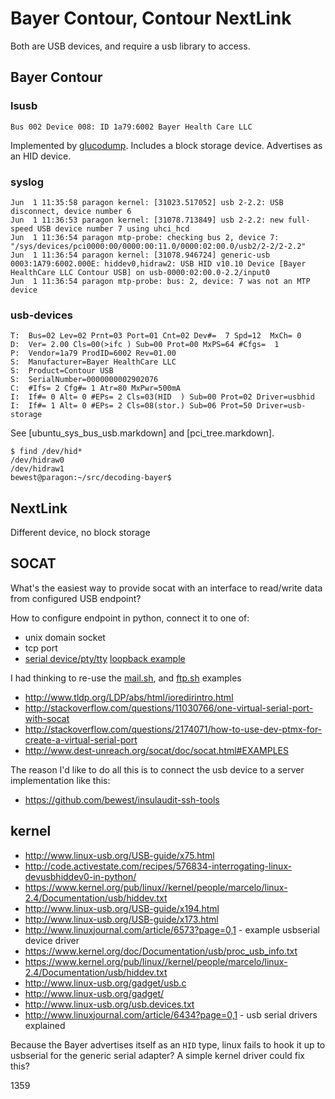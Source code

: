
# Bayer Contour, Contour NextLink

Both are USB devices, and require a usb library to access.

## Bayer Contour

### lsusb
```
Bus 002 Device 008: ID 1a79:6002 Bayer Health Care LLC

```
Implemented by
[glucodump](https://bitbucket.org/iko/glucodump/src/ce8da3e63217/glucodump/usbcomm.py?at=default).
Includes a block storage device.
Advertises as an HID device.

### syslog
```
Jun  1 11:35:58 paragon kernel: [31023.517052] usb 2-2.2: USB disconnect, device number 6
Jun  1 11:36:53 paragon kernel: [31078.713849] usb 2-2.2: new full-speed USB device number 7 using uhci_hcd
Jun  1 11:36:54 paragon mtp-probe: checking bus 2, device 7: "/sys/devices/pci0000:00/0000:00:11.0/0000:02:00.0/usb2/2-2/2-2.2"
Jun  1 11:36:54 paragon kernel: [31078.946724] generic-usb 0003:1A79:6002.000E: hiddev0,hidraw2: USB HID v10.10 Device [Bayer HealthCare LLC Contour USB] on usb-0000:02:00.0-2.2/input0
Jun  1 11:36:54 paragon mtp-probe: bus: 2, device: 7 was not an MTP device
```

### usb-devices
```
T:  Bus=02 Lev=02 Prnt=03 Port=01 Cnt=02 Dev#=  7 Spd=12  MxCh= 0
D:  Ver= 2.00 Cls=00(>ifc ) Sub=00 Prot=00 MxPS=64 #Cfgs=  1
P:  Vendor=1a79 ProdID=6002 Rev=01.00
S:  Manufacturer=Bayer HealthCare LLC
S:  Product=Contour USB
S:  SerialNumber=0000000002902076
C:  #Ifs= 2 Cfg#= 1 Atr=80 MxPwr=500mA
I:  If#= 0 Alt= 0 #EPs= 2 Cls=03(HID  ) Sub=00 Prot=02 Driver=usbhid
I:  If#= 1 Alt= 0 #EPs= 2 Cls=08(stor.) Sub=06 Prot=50 Driver=usb-storage

```

See [ubuntu_sys_bus_usb.markdown] and [pci_tree.markdown].

```
$ find /dev/hid*
/dev/hidraw0
/dev/hidraw1
bewest@paragon:~/src/decoding-bayer$ 
```

## NextLink
Different device, no block storage


## SOCAT

What's the easiest way to provide socat with an interface to read/write data
from configured USB endpoint?

How to configure endpoint in python, connect it to one of:
  * unix domain socket
  * tcp port
  * [serial device/pty/tty](http://stackoverflow.com/questions/2500420/fake-serial-communication-under-linux)
    [loopback example](http://stackoverflow.com/questions/2192939/software-serial-port-loopback-on-linux?rq=1)

I had thinking to re-use the
[mail.sh](https://github.com/craSH/socat/blob/master/mail.sh),
and
[ftp.sh](https://github.com/craSH/socat/blob/master/ftp.sh) examples
* http://www.tldp.org/LDP/abs/html/ioredirintro.html
* http://stackoverflow.com/questions/11030766/one-virtual-serial-port-with-socat
* http://stackoverflow.com/questions/2174071/how-to-use-dev-ptmx-for-create-a-virtual-serial-port
* http://www.dest-unreach.org/socat/doc/socat.html#EXAMPLES



The reason I'd like to do all this is to connect the usb device to a
server implementation like this:
  * https://github.com/bewest/insulaudit-ssh-tools


## kernel
* http://www.linux-usb.org/USB-guide/x75.html
* http://code.activestate.com/recipes/576834-interrogating-linux-devusbhiddev0-in-python/
* https://www.kernel.org/pub/linux//kernel/people/marcelo/linux-2.4/Documentation/usb/hiddev.txt
* http://www.linux-usb.org/USB-guide/x194.html
* http://www.linux-usb.org/USB-guide/x173.html
* http://www.linuxjournal.com/article/6573?page=0,1 - example usbserial device driver
* https://www.kernel.org/doc/Documentation/usb/proc_usb_info.txt
* https://www.kernel.org/pub/linux//kernel/people/marcelo/linux-2.4/Documentation/usb/hiddev.txt
* http://www.linux-usb.org/gadget/usb.c
* http://www.linux-usb.org/gadget/
* http://www.linux-usb.org/usb.devices.txt
* http://www.linuxjournal.com/article/6434?page=0,1 - usb serial drivers explained

Because the Bayer advertises itself as an `HID` type, linux fails to hook it up
to usbserial for the generic serial adapter?
A simple kernel driver could fix this?

1359
